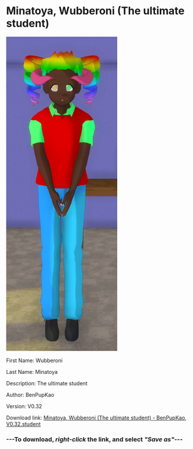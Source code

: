 # Minatoya, Wubberoni (The ultimate student)

<img src = "https://raw.githubusercontent.com/Arbiter1223/Daigaku-Gurashi-Custom-Students/master/Students/Files/Minatoya%2C%20Wubberoni%20(The%20ultimate%20student).png">

First Name: Wubberoni

Last Name: Minatoya

Description: The ultimate student

Author: BenPupKao

Version: V0.32

Download link: <a href="https://raw.githubusercontent.com/Arbiter1223/Daigaku-Gurashi-Custom-Students/master/Students/Files/Minatoya%2C%20Wubberoni%20(The%20ultimate%20student)%20-%20BenPupKao%2C%20V0.32.student">Minatoya, Wubberoni (The ultimate student) - BenPupKao, V0.32.student</a>

### ---**To download, _right-click_ the link, and select _"Save as"_**---
